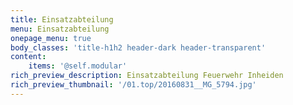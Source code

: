 ```yaml
---
title: Einsatzabteilung
menu: Einsatzabteilung
onepage_menu: true
body_classes: 'title-h1h2 header-dark header-transparent'
content:
    items: '@self.modular'
rich_preview_description: Einsatzabteilung Feuerwehr Inheiden
rich_preview_thumbnail: '/01.top/20160831__MG_5794.jpg'
---
```


